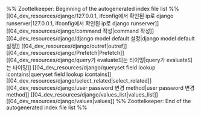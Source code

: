 %% Zoottelkeeper: Beginning of the autogenerated index file list  %%
 [[04_dev_resources/django/127.0.0.1, ifconfig에서 확인된 ip로 django runserver|127.0.0.1, ifconfig에서 확인된 ip로 django runserver]]
 [[04_dev_resources/django/command 작성|command 작성]]
 [[04_dev_resources/django/django model default 설정|django model default 설정]]
 [[04_dev_resources/django/outref|outref]]
 [[04_dev_resources/django/Prefetch|Prefetch]]
 [[04_dev_resources/django/query가 evaluate되는 타이밍|query가 evaluate되는 타이밍]]
 [[04_dev_resources/django/queryset  field lookup icontains|queryset  field lookup icontains]]
 [[04_dev_resources/django/select_related|select_related]]
 [[04_dev_resources/django/user password 변경 method|user password 변경 method]]
 [[04_dev_resources/django/values_list|values_list]]
 [[04_dev_resources/django/values|values]]
%% Zoottelkeeper: End of the autogenerated index file list  %%
